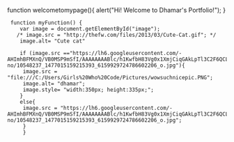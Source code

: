 function welcometomypage(){
	alert("Hi! Welcome to Dhamar's Portfolio!");
}     



	 function myFunction() {
        var image = document.getElementById("image");
       /* image.src = "http://thefw.com/files/2013/03/Cute-Cat.gif"; */
		image.alt= "Cute cat"
		
		if (image.src =="https://lh6.googleusercontent.com/-AHImhBFMXnQ/VB0MSP9mSfI/AAAAAAAABlc/h1KwfbH83Vg0x1XmjCiqGAkLpTl3C2F6QCL0B/s591-no/10548237_1477015159215393_6159929724786602206_o.jpg"){
	     image.src = "file:///C:/Users/Girls%20Who%20Code/Pictures/wowsuchnicepic.PNG";
		 image.alt= "dhamar";
		 image.style= "width:350px; height:335px;";
		}
		else{
		 image.src = "https://lh6.googleusercontent.com/-AHImhBFMXnQ/VB0MSP9mSfI/AAAAAAAABlc/h1KwfbH83Vg0x1XmjCiqGAkLpTl3C2F6QCL0B/s591-no/10548237_1477015159215393_6159929724786602206_o.jpg";
		 }
		 }
